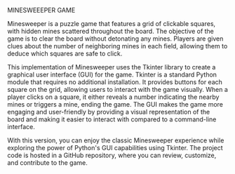 MINESWEEEPER GAME

Minesweeper is a puzzle game that features a grid of clickable squares, with hidden mines scattered throughout the board. The objective of the game is to clear the board without detonating any mines. Players are given clues about the number of neighboring mines in each field, allowing them to deduce which squares are safe to click.

This implementation of Minesweeper uses the Tkinter library to create a graphical user interface (GUI) for the game. Tkinter is a standard Python module that requires no additional installation. It provides buttons for each square on the grid, allowing users to interact with the game visually. When a player clicks on a square, it either reveals a number indicating the nearby mines or triggers a mine, ending the game. The GUI makes the game more engaging and user-friendly by providing a visual representation of the board and making it easier to interact with compared to a command-line interface.

With this version, you can enjoy the classic Minesweeper experience while exploring the power of Python's GUI capabilities using Tkinter. The project code is hosted in a GitHub repository, where you can review, customize, and contribute to the game.








